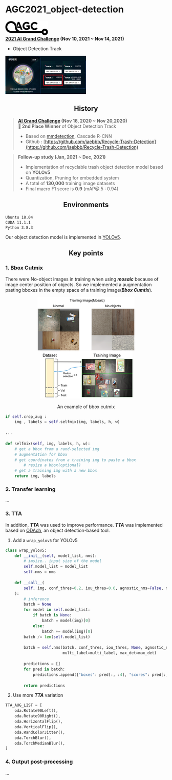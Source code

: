 # AGC2021_object-detection
![](asset/agc2021_1.png)  
**[2021 AI Grand Challenge](https://www.ai-challenge.or.kr/) (Nov 10, 2021 ~ Nov 14, 2021)**  
- Object Detection Track  
<img src="asset/agc2021_2.png" width="50%"/>


## <div align="center">History</div>
> **[AI Grand Challenge](http://www.ai-challenge.kr) (Nov 16, 2020  ~ Nov 20,2020)**  
**🥈 2nd Place Winner** of Object Detection Track  
>- Based on [mmdetection](https://github.com/open-mmlab/mmdetection), Cascade R-CNN
>- Github : [https://github.com/jaebbb/Recycle-Trash-Detection](https://github.com/jaebbb/Recycle-Trash-Detection)

> **Follow-up study (Jan, 2021 ~ Dec, 2021)**  
>- Implementation of recyclable trash object detection model based on **YOLOv5**
>- Quantization, Pruning for embedded system
>- A total of **130,000** training image datasets
>- Final macro F1 score is **0.9** (mAP@.5 : 0.94)


## <div align="center">Environments</div>
```
Ubuntu 18.04   
CUDA 11.1.1
Python 3.8.3
```
Our object detection model is implemented in [YOLOv5](https://github.com/ultralytics/yolov5).


## <div align="center">Key points</div>
### 1. Bbox Cutmix 
There were No-object images in training when using ***mosaic*** because of image center position of objects. So we implemented a augmentation pasting bboxes in the empty space of a training image(***Bbox Cumtix***).
<div align="center">
<img src="asset/image01.png" hspace=20/><img src="asset/image02.png" hspace=20/>
<p>An example of bbox cutmix</p>
</div>

```python
if self.crop_aug :
    img , labels = self.selfmix(img, labels, h, w)

...

def selfmix(self, img, labels, h, w):
    # get a bbox from a rand-selected img
    # augmentation for bbox
    # get coordinates from a training img to paste a bbox
        # resize a bbox(optional)
    # get a training img with a new bbox
    return img, labels
```

### 2. Transfer learning
...

### 3. TTA
In addition, ***TTA*** was used to improve performance. ***TTA*** was implemented based on [ODAch](https://github.com/kentaroy47/ODA-Object-Detection-ttA), an object detection-based tool.

1) Add a `wrap_yolov5` for YOLOv5
```python
class wrap_yolov5:
    def __init__(self, model_list, nms):
        # imsize.. input size of the model
        self.model_list = model_list
        self.nms = nms

    def __call__(
        self, img, conf_thres=0.2, iou_thres=0.6, agnostic_nms=False, multi_label=True, max_det=140
    ):
        # inference
        batch = None
        for model in self.model_list:
            if batch is None:
                batch = model(img)[0]
            else:
                batch += model(img)[0]
        batch /= len(self.model_list)

        batch = self.nms(batch, conf_thres, iou_thres, None, agnostic_nms,
                         multi_label=multi_label, max_det=max_det)

        predictions = []
        for pred in batch:
            predictions.append({"boxes": pred[:, :4], "scores": pred[:, 4], "labels": pred[:, 5]})

        return predictions
```
2) Use more ***TTA*** variation
```python
TTA_AUG_LIST = [
    oda.Rotate90Left(),
    oda.Rotate90Right(),
    oda.HorizontalFlip(),
    oda.VerticalFlip(),
    oda.RandColorJitter(),
    oda.TorchBlur(),
    oda.TorchMedianBlur(),
]
```

### 4. Output post-processing
...


